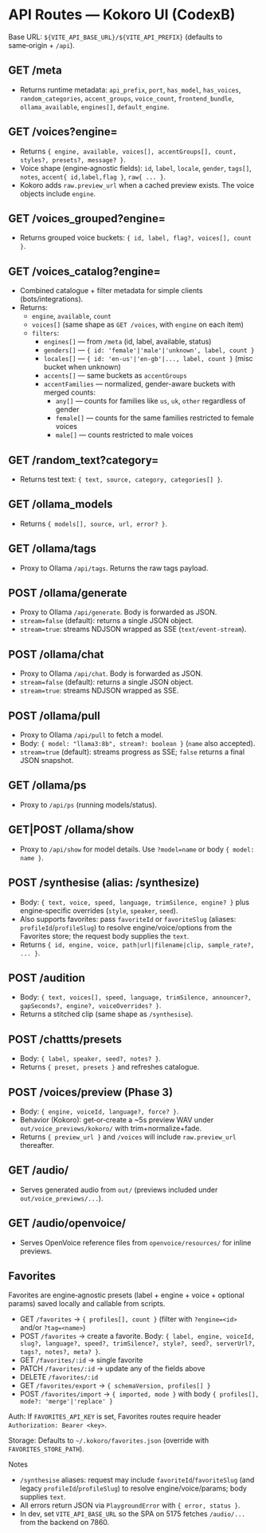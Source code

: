 # API Routes — Kokoro UI (CodexB)

Base URL: `${VITE_API_BASE_URL}/${VITE_API_PREFIX}` (defaults to same‑origin + `/api`).

## GET /meta
- Returns runtime metadata: `api_prefix`, `port`, `has_model`, `has_voices`, `random_categories`, `accent_groups`, `voice_count`, `frontend_bundle`, `ollama_available`, `engines[]`, `default_engine`.

## GET /voices?engine=<id>
- Returns `{ engine, available, voices[], accentGroups[], count, styles?, presets?, message? }`.
- Voice shape (engine‑agnostic fields): `id`, `label`, `locale`, `gender`, `tags[]`, `notes`, `accent{ id,label,flag }`, `raw{ ... }`.
- Kokoro adds `raw.preview_url` when a cached preview exists. The voice objects include `engine`.

## GET /voices_grouped?engine=<id>
- Returns grouped voice buckets: `{ id, label, flag?, voices[], count }`.

## GET /voices_catalog?engine=<id>
- Combined catalogue + filter metadata for simple clients (bots/integrations).
- Returns:
  - `engine`, `available`, `count`
  - `voices[]` (same shape as `GET /voices`, with `engine` on each item)
  - `filters`:
    - `engines[]` — from `/meta` (id, label, available, status)
    - `genders[]` — `{ id: 'female'|'male'|'unknown', label, count }`
    - `locales[]` — `{ id: 'en-us'|'en-gb'|..., label, count }` (misc bucket when unknown)
    - `accents[]` — same buckets as `accentGroups`
    - `accentFamilies` — normalized, gender-aware buckets with merged counts:
      - `any[]` — counts for families like `us`, `uk`, `other` regardless of gender
      - `female[]` — counts for the same families restricted to female voices
      - `male[]` — counts restricted to male voices

## GET /random_text?category=<name>
- Returns test text: `{ text, source, category, categories[] }`.

## GET /ollama_models
- Returns `{ models[], source, url, error? }`.

## GET /ollama/tags
- Proxy to Ollama `/api/tags`. Returns the raw tags payload.

## POST /ollama/generate
- Proxy to Ollama `/api/generate`. Body is forwarded as JSON.
- `stream=false` (default): returns a single JSON object.
- `stream=true`: streams NDJSON wrapped as SSE (`text/event-stream`).

## POST /ollama/chat
- Proxy to Ollama `/api/chat`. Body is forwarded as JSON.
- `stream=false` (default): returns a single JSON object.
- `stream=true`: streams NDJSON wrapped as SSE.

## POST /ollama/pull
- Proxy to Ollama `/api/pull` to fetch a model.
- Body: `{ model: "llama3:8b", stream?: boolean }` (`name` also accepted).
- `stream=true` (default): streams progress as SSE; `false` returns a final JSON snapshot.

## GET /ollama/ps
- Proxy to `/api/ps` (running models/status).

## GET|POST /ollama/show
- Proxy to `/api/show` for model details. Use `?model=name` or body `{ model: name }`.

## POST /synthesise (alias: /synthesize)
- Body: `{ text, voice, speed, language, trimSilence, engine? }` plus engine‑specific overrides (`style`, `speaker`, `seed`).
- Also supports favorites: pass `favoriteId` or `favoriteSlug` (aliases: `profileId`/`profileSlug`) to resolve engine/voice/options from the Favorites store; the request body supplies the `text`.
- Returns `{ id, engine, voice, path|url|filename|clip, sample_rate?, ... }`.

## POST /audition
- Body: `{ text, voices[], speed, language, trimSilence, announcer?, gapSeconds?, engine?, voiceOverrides? }`.
- Returns a stitched clip (same shape as `/synthesise`).

## POST /chattts/presets
- Body: `{ label, speaker, seed?, notes? }`.
- Returns `{ preset, presets }` and refreshes catalogue.

## POST /voices/preview (Phase 3)
- Body: `{ engine, voiceId, language?, force? }`.
- Behavior (Kokoro): get‑or‑create a ~5s preview WAV under `out/voice_previews/kokoro/` with trim+normalize+fade.
- Returns `{ preview_url }` and `/voices` will include `raw.preview_url` thereafter.

## GET /audio/<filename>
- Serves generated audio from `out/` (previews included under `out/voice_previews/...`).

## GET /audio/openvoice/<path>
- Serves OpenVoice reference files from `openvoice/resources/` for inline previews.

## Favorites

Favorites are engine‑agnostic presets (label + engine + voice + optional params) saved locally and callable from scripts.

- GET `/favorites` → `{ profiles[], count }` (filter with `?engine=<id>` and/or `?tag=<name>`)
- POST `/favorites` → create a favorite. Body: `{ label, engine, voiceId, slug?, language?, speed?, trimSilence?, style?, seed?, serverUrl?, tags?, notes?, meta? }`.
- GET `/favorites/:id` → single favorite
- PATCH `/favorites/:id` → update any of the fields above
- DELETE `/favorites/:id`
- GET `/favorites/export` → `{ schemaVersion, profiles[] }`
- POST `/favorites/import` → `{ imported, mode }` with body `{ profiles[], mode?: 'merge'|'replace' }`

Auth: If `FAVORITES_API_KEY` is set, Favorites routes require header `Authorization: Bearer <key>`.

Storage: Defaults to `~/.kokoro/favorites.json` (override with `FAVORITES_STORE_PATH`).

Notes
- `/synthesise` aliases: request may include `favoriteId`/`favoriteSlug` (and legacy `profileId`/`profileSlug`) to resolve engine/voice/params; body supplies `text`.
- All errors return JSON via `PlaygroundError` with `{ error, status }`.
- In dev, set `VITE_API_BASE_URL` so the SPA on 5175 fetches `/audio/...` from the backend on 7860.
